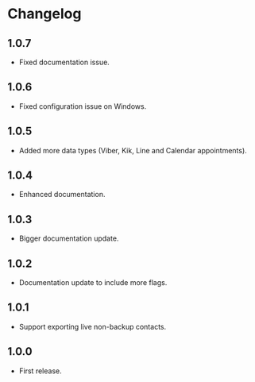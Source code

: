 # Changelog

## 1.0.7
* Fixed documentation issue.

## 1.0.6
* Fixed configuration issue on Windows.

## 1.0.5
* Added more data types (Viber, Kik, Line and Calendar appointments).

## 1.0.4
* Enhanced documentation.

## 1.0.3
* Bigger documentation update.

## 1.0.2
* Documentation update to include more flags.

## 1.0.1
* Support exporting live non-backup contacts.

## 1.0.0
* First release.
